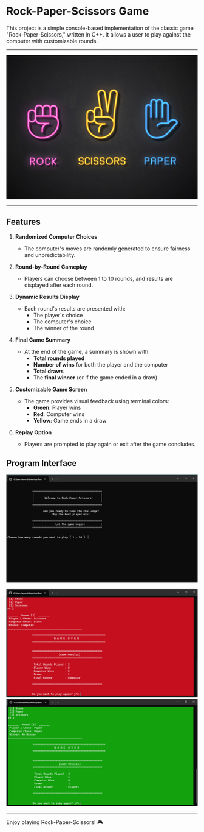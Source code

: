 <h1> Rock-Paper-Scissors Game</h1>
This project is a simple console-based implementation of the classic game "Rock-Paper-Scissors," written in C++. It allows a user to play against the computer with customizable rounds.

---

<img src="https://github.com/Amer-css/Rock-Paper-Scissors-Master/blob/main/14.jpg" alt="Game Screenshot">

---

## Features


1. **Randomized Computer Choices**  
   - The computer's moves are randomly generated to ensure fairness and unpredictability.

2. **Round-by-Round Gameplay**  
   - Players can choose between 1 to 10 rounds, and results are displayed after each round.

3. **Dynamic Results Display**  
   - Each round's results are presented with:  
     - The player's choice  
     - The computer's choice  
     - The winner of the round  

4. **Final Game Summary**  
   - At the end of the game, a summary is shown with:  
     - **Total rounds played**  
     - **Number of wins** for both the player and the computer  
     - **Total draws**  
     - The **final winner** (or if the game ended in a draw)

5. **Customizable Game Screen**  
   - The game provides visual feedback using terminal colors:  
     - **Green**: Player wins  
     - **Red**: Computer wins  
     - **Yellow**: Game ends in a draw  

6. **Replay Option**  
   - Players are prompted to play again or exit after the game concludes.
## Program Interface 


![Program Interface Screenshot](https://github.com/Amer-css/Rock-Paper-Scissors-Master/blob/main/Screenshot%202024-11-26%20161535.png)

<img src="https://github.com/Amer-css/Rock-Paper-Scissors-Master/blob/main/Screenshot%202024-11-26%20161919.png">
<img src="https://github.com/Amer-css/Rock-Paper-Scissors-Master/blob/main/Screenshot%202024-11-26%20161941.png">

---

Enjoy playing Rock-Paper-Scissors! 🎮
